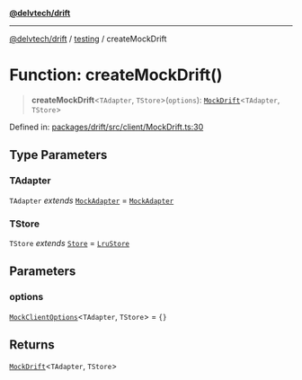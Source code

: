 [**@delvtech/drift**](../../README.md)

***

[@delvtech/drift](../../README.md) / [testing](../README.md) / createMockDrift

# Function: createMockDrift()

> **createMockDrift**\<`TAdapter`, `TStore`\>(`options`): [`MockDrift`](../type-aliases/MockDrift.md)\<`TAdapter`, `TStore`\>

Defined in: [packages/drift/src/client/MockDrift.ts:30](https://github.com/delvtech/drift/blob/95370f81f9813e8d583ed884b0b07657be0d8f2c/packages/drift/src/client/MockDrift.ts#L30)

## Type Parameters

### TAdapter

`TAdapter` *extends* [`MockAdapter`](../classes/MockAdapter.md) = [`MockAdapter`](../classes/MockAdapter.md)

### TStore

`TStore` *extends* [`Store`](../../index/interfaces/Store.md) = [`LruStore`](../../index/classes/LruStore.md)

## Parameters

### options

[`MockClientOptions`](../type-aliases/MockClientOptions.md)\<`TAdapter`, `TStore`\> = `{}`

## Returns

[`MockDrift`](../type-aliases/MockDrift.md)\<`TAdapter`, `TStore`\>
